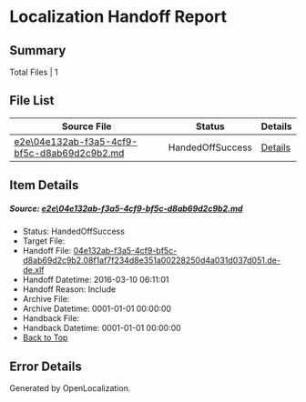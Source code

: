 # <a name='report-top'></a> Localization Handoff Report

## Summary
 Total Files | 1

## File List
 Source File | Status | Details 
 ----------- | ------ | ------- 
 [e2e\04e132ab-f3a5-4cf9-bf5c-d8ab69d2c9b2.md](https://github.com/OpenLocalizationTest/oltest/blob/55c410fb81c77740e418ce7ff0dae8e36ea47964/e2e/04e132ab-f3a5-4cf9-bf5c-d8ab69d2c9b2.md) | HandedOffSuccess | [Details](#0207b5db00c8b9cd04c50b3559e21953fbc7576d1)

## Item Details
##### <a name='0207b5db00c8b9cd04c50b3559e21953fbc7576d1'></a> Source: [e2e\04e132ab-f3a5-4cf9-bf5c-d8ab69d2c9b2.md](https://github.com/OpenLocalizationTest/oltest/blob/55c410fb81c77740e418ce7ff0dae8e36ea47964/e2e/04e132ab-f3a5-4cf9-bf5c-d8ab69d2c9b2.md)
* Status: HandedOffSuccess
* Target File: 
* Handoff File: [04e132ab-f3a5-4cf9-bf5c-d8ab69d2c9b2.08f1af7f234d8e351a00228250d4a031d037d051.de-de.xlf](https://github.com/OpenLocalizationTestOrg/olhandoff/blob/d38738bac4ea1d8d9700cb8faa0ff2bfa3dd0761/ol-handoff/OpenLocalizationTestOrg/oltest.de-de/xinjiang/ht/04e132ab-f3a5-4cf9-bf5c-d8ab69d2c9b2.08f1af7f234d8e351a00228250d4a031d037d051.de-de.xlf)
* Handoff Datetime: 2016-03-10 06:11:01
* Handoff Reason: Include
* Archive File: 
* Archive Datetime: 0001-01-01 00:00:00
* Handback File: 
* Handback Datetime: 0001-01-01 00:00:00
* [Back to Top](#report-top)


## Error Details

Generated by OpenLocalization.
